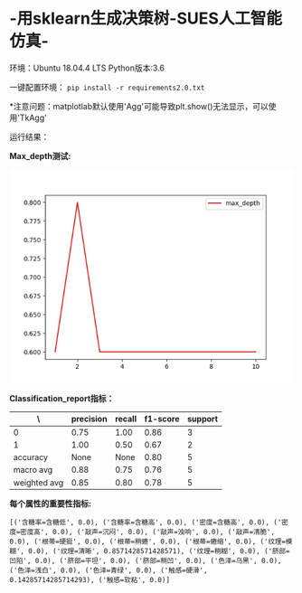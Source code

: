 # -用sklearn生成决策树-SUES人工智能仿真-

环境：Ubuntu 18.04.4 LTS
Python版本:3.6

一键配置环境：
``
pip install -r requirements2.0.txt
``

*注意问题：matplotlab默认使用'Agg'可能导致plt.show()无法显示，可以使用'TkAgg'

运行结果：

**Max_depth测试:**

![image](https://github.com/Joeswood/-sklearn-/blob/main/Max_depth.jpg)

**Classification_report指标：**

 \  | precision  | recall  |  f1-score  | support
 ---- | ----- | ------ | ------- | --------
 0  | 0.75 | 1.00 | 0.86 | 3
 1  | 1.00 | 0.50 | 0.67 | 2
 accuracy   |  None   |  None    |   0.80    |     5
 macro avg     |  0.88   |   0.75   |   0.76     |    5
weighted avg    |   0.85   |   0.80    |  0.78    |     5

**每个属性的重要性指标:**

``
[('含糖率=含糖低', 0.0), ('含糖率=含糖高', 0.0), ('密度=含糖高', 0.0), ('密度=密度高', 0.0), ('敲声=沉闷', 0.0), ('敲声=浊响', 0.0), ('敲声=清脆', 0.0), ('根蒂=硬挺', 0.0), ('根蒂=稍蜷', 0.0), ('根蒂=蜷缩', 0.0), ('纹理=模糊', 0.0), ('纹理=清晰', 0.8571428571428571), ('纹理=稍糊', 0.0), ('脐部=凹陷', 0.0), ('脐部=平坦', 0.0), ('脐部=稍凹', 0.0), ('色泽=乌黑', 0.0), ('色泽=浅白', 0.0), ('色泽=青绿', 0.0), ('触感=硬滑', 0.14285714285714293), ('触感=软粘', 0.0)]
``

